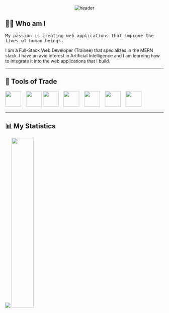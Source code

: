 <div align="center">
  <img src="https://ik.imagekit.io/y67cxinvdf/YouTube_Bannerr_64PFoipl6COZH.png" alt="header"/>
</div>

<h2 align="left"> 👨‍💻 Who am I</h2>
<p align="left">
  <samp>
    My passion is creating web applications that improve the lives of human beings.

I am a Full-Stack Web Developer (Trainee) that specializes in the MERN stack. I have an avid interest in Artificial Intelligence and I am learning how to integrate it into the web applications that I build. 
  </samp>
</p>

<hr>

<h2 align="left"> 🔭 Tools of Trade</h2>
<p align="left">
  <img src="https://img.icons8.com/color/96/000000/mongodb.png" width="50px"/>&nbsp;&nbsp;&nbsp;
  <img src="https://ik.imagekit.io/y67cxinvdf/express_mU3LPzfzdiHG.png" width="50px">
  <img src="https://img.icons8.com/plasticine/100/000000/react.png" width="50px"/>&nbsp;&nbsp;&nbsp;
  <img src="https://img.icons8.com/color/96/000000/nodejs.png" width="50px"/>&nbsp;&nbsp;&nbsp;
  <img src="https://img.icons8.com/color/96/000000/bootstrap.png" width="50px"/>&nbsp;&nbsp;&nbsp;
  <img src="https://ik.imagekit.io/y67cxinvdf/sass-1-logo_ECmZvwmDrfvK.png" width="50px"/>&nbsp;&nbsp;&nbsp;
  <img src="https://ik.imagekit.io/y67cxinvdf/768px-Python-logo-notext.svg_5vrCX5kLPjoN.png" width="50px"/>&nbsp;&nbsp;&nbsp;
</p>

<hr>

<h2 align="left"> 📊 My Statistics</h2>

<p align="left">
  
  <img src="https://github-readme-stats.vercel.app/api?username=bradleymubenga777&show_icons=true&theme=tokyonight&line_height=48" />
  <img width="37.2%" src="https://github-readme-stats.vercel.app/api/top-langs/?username=bradleymubenga777&count_private=true&theme=tokyonight">

</p>

